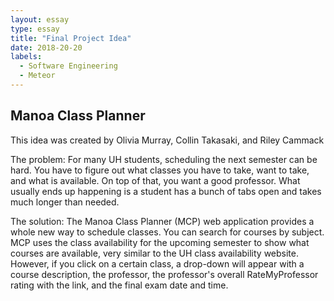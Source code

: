 ```yaml
---
layout: essay
type: essay
title: "Final Project Idea"
date: 2018-20-20
labels:
  - Software Engineering
  - Meteor
---
```

## Manoa Class Planner

This idea was created by Olivia Murray, Collin Takasaki, and Riley Cammack

The problem: For many UH students, scheduling the next semester can be hard. You have to figure out what classes you have to take, want to take, and what is available. On top of that, you want a good professor.  What usually ends up happening is a student has a bunch of tabs open and takes much longer than needed.

The solution: The Manoa Class Planner (MCP) web application provides a whole new way to schedule classes. You can search for courses by subject. MCP uses the class availability for the upcoming semester to show what courses are available, very similar to the UH class availability website. However, if you click on a certain class, a drop-down will appear with a course description, the professor, the professor's overall RateMyProfessor rating with the link, and the final exam date and time. 

